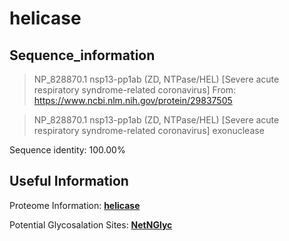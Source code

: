 # helicase
## Sequence_information

>NP_828870.1 nsp13-pp1ab (ZD, NTPase/HEL) [Severe acute respiratory syndrome-related coronavirus]
From: https://www.ncbi.nlm.nih.gov/protein/29837505

>NP_828870.1 nsp13-pp1ab (ZD, NTPase/HEL) [Severe acute respiratory syndrome-related coronavirus]
exonuclease

Sequence identity: 100.00%

## Useful Information
Proteome Information: [**helicase**](https://github.com/thorn-lab/coronavirus_structural_task_force/blob/master/pdb/helicase/proteome_information.txt)

Potential Glycosalation Sites: [**NetNGlyc**](https://github.com/thorn-lab/coronavirus_structural_task_force/blob/master/pdb/helicase/NetNGlyc_helicase) 

